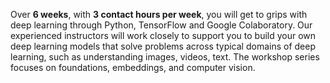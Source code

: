 <p> Over <b>6 weeks</b>, with <b>3 contact hours per week</b>, you will get to
grips with deep learning through Python, TensorFlow and Google Colaboratory.
Our experienced instructors will work closely to support you to build your own
deep learning models that solve problems across typical domains of deep
learning, such as understanding images, videos, text. The workshop series
focuses on foundations, embeddings, and computer vision. </p>
